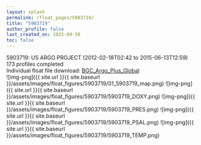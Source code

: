 ```yaml
---
layout: splash
permalink: /float_pages/5903719/
title: "5903719"
author_profile: false
last_created_on: 2025-09-30
toc: false
---
```

 
5903719: US ARGO PROJECT (2012-02-18T02:42 to 2015-06-13T12:59)\
173 profiles completed\
Individual float file download: [BGC_Argo_Plus_Global](https://ftp.soest.hawaii.edu/bgc_argo_plus/Individual_Floats/outliers_removed/5903719_Sprof_processed.nc)\
![img-png]({{ site.url }}{{ site.baseurl }}/assets/images/float_figures/5903719/01_5903719_map.png)
![img-png]({{ site.url }}{{ site.baseurl }}/assets/images/float_figures/5903719/5903719_DOXY.png)
![img-png]({{ site.url }}{{ site.baseurl }}/assets/images/float_figures/5903719/5903719_PRES.png)
![img-png]({{ site.url }}{{ site.baseurl }}/assets/images/float_figures/5903719/5903719_PSAL.png)
![img-png]({{ site.url }}{{ site.baseurl }}/assets/images/float_figures/5903719/5903719_TEMP.png)
